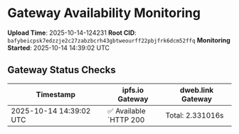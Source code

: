 # Gateway Availability Monitoring

**Upload Time**: 2025-10-14-124231
**Root CID**: `bafybeicpsk7edzzje2c27zabzbcrh43gbtweourff22pbjfrk6dcm52ffq`
**Monitoring Started**: 2025-10-14 14:39:02 UTC

## Gateway Status Checks

| Timestamp | ipfs.io Gateway | dweb.link Gateway |
|-----------|-----------------|-------------------|
| 2025-10-14 14:39:02 UTC | ✅ Available<br>`HTTP 200 | Total: 2.331016s | DNS: 0.013822s | Connect: 0.028111s | Transfer: 2.330892s | Size: 8488 bytes` | ✅ Available<br>`HTTP 200 | Total: 5.183725s | DNS: 0.048973s | Connect: 0.063584s | Transfer: 5.183626s | Size: 8488 bytes` |
